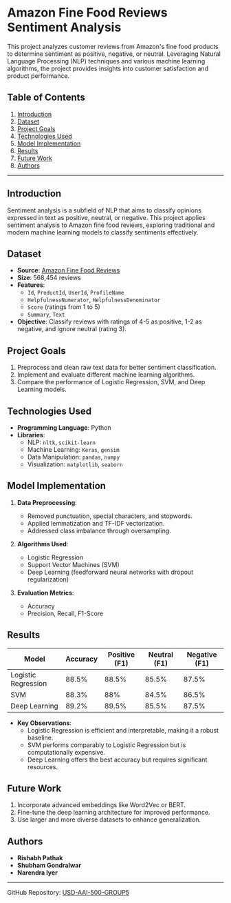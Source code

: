 # Amazon Fine Food Reviews Sentiment Analysis

This project analyzes customer reviews from Amazon's fine food products to determine sentiment as positive, negative, or neutral. Leveraging Natural Language Processing (NLP) techniques and various machine learning algorithms, the project provides insights into customer satisfaction and product performance.

## Table of Contents

1. [Introduction](#introduction)
2. [Dataset](#dataset)
3. [Project Goals](#project-goals)
4. [Technologies Used](#technologies-used)
5. [Model Implementation](#model-implementation)
6. [Results](#results)
7. [Future Work](#future-work)
8. [Authors](#authors)

---

## Introduction

Sentiment analysis is a subfield of NLP that aims to classify opinions expressed in text as positive, neutral, or negative. This project applies sentiment analysis to Amazon fine food reviews, exploring traditional and modern machine learning models to classify sentiments effectively.

## Dataset

- **Source**: [Amazon Fine Food Reviews](https://www.kaggle.com/snap/amazon-fine-food-reviews)
- **Size**: 568,454 reviews
- **Features**:
  - `Id`, `ProductId`, `UserId`, `ProfileName`
  - `HelpfulnessNumerator`, `HelpfulnessDenominator`
  - `Score` (ratings from 1 to 5)
  - `Summary`, `Text`
- **Objective**: Classify reviews with ratings of 4-5 as positive, 1-2 as negative, and ignore neutral (rating 3).

## Project Goals

1. Preprocess and clean raw text data for better sentiment classification.
2. Implement and evaluate different machine learning algorithms.
3. Compare the performance of Logistic Regression, SVM, and Deep Learning models.

## Technologies Used

- **Programming Language**: Python
- **Libraries**:
  - NLP: `nltk`, `scikit-learn`
  - Machine Learning: `Keras`, `gensim`
  - Data Manipulation: `pandas`, `numpy`
  - Visualization: `matplotlib`, `seaborn`

## Model Implementation

1. **Data Preprocessing**:
   - Removed punctuation, special characters, and stopwords.
   - Applied lemmatization and TF-IDF vectorization.
   - Addressed class imbalance through oversampling.

2. **Algorithms Used**:
   - Logistic Regression
   - Support Vector Machines (SVM)
   - Deep Learning (feedforward neural networks with dropout regularization)

3. **Evaluation Metrics**:
   - Accuracy
   - Precision, Recall, F1-Score

## Results

| Model                | Accuracy | Positive (F1) | Neutral (F1) | Negative (F1) |
|----------------------|----------|---------------|--------------|---------------|
| Logistic Regression | 88.5%    | 88.5%         | 85.5%        | 87.5%         |
| SVM                 | 88.3%    | 88%           | 84.5%        | 86.5%         |
| Deep Learning       | 89.2%    | 89.5%         | 85.5%        | 87.5%         |

- **Key Observations**:
  - Logistic Regression is efficient and interpretable, making it a robust baseline.
  - SVM performs comparably to Logistic Regression but is computationally expensive.
  - Deep Learning offers the best accuracy but requires significant resources.

## Future Work

1. Incorporate advanced embeddings like Word2Vec or BERT.
2. Fine-tune the deep learning architecture for improved performance.
3. Use larger and more diverse datasets to enhance generalization.

## Authors

- **Rishabh Pathak**
- **Shubham Gondralwar**
- **Narendra Iyer**

---

GitHub Repository: [USD-AAI-500-GROUP5](https://github.com/Rprish0/USD-AAI-500-GROUP5)
